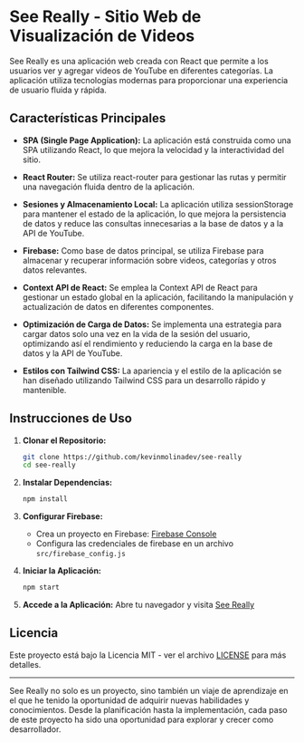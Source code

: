 # See Really - Sitio Web de Visualización de Videos

See Really es una aplicación web creada con React que permite a los usuarios ver y agregar videos de YouTube en diferentes categorías. La aplicación utiliza tecnologías modernas para proporcionar una experiencia de usuario fluida y rápida.

## Características Principales

- **SPA (Single Page Application):** La aplicación está construida como una SPA utilizando React, lo que mejora la velocidad y la interactividad del sitio.

- **React Router:** Se utiliza react-router para gestionar las rutas y permitir una navegación fluida dentro de la aplicación.

- **Sesiones y Almacenamiento Local:** La aplicación utiliza sessionStorage para mantener el estado de la aplicación, lo que mejora la persistencia de datos y reduce las consultas innecesarias a la base de datos y a la API de YouTube.

- **Firebase:** Como base de datos principal, se utiliza Firebase para almacenar y recuperar información sobre videos, categorías y otros datos relevantes.

- **Context API de React:** Se emplea la Context API de React para gestionar un estado global en la aplicación, facilitando la manipulación y actualización de datos en diferentes componentes.

- **Optimización de Carga de Datos:** Se implementa una estrategia para cargar datos solo una vez en la vida de la sesión del usuario, optimizando así el rendimiento y reduciendo la carga en la base de datos y la API de YouTube.

- **Estilos con Tailwind CSS:** La apariencia y el estilo de la aplicación se han diseñado utilizando Tailwind CSS para un desarrollo rápido y mantenible.

## Instrucciones de Uso

1. **Clonar el Repositorio:**
   ```bash
   git clone https://github.com/kevinmolinadev/see-really
   cd see-really
   ```

2. **Instalar Dependencias:**
   ```bash
   npm install
   ```

3. **Configurar Firebase:**
   - Crea un proyecto en Firebase: [Firebase Console](https://console.firebase.google.com/)
   - Configura las credenciales de firebase en un archivo `src/firebase_config.js`

4. **Iniciar la Aplicación:**
   ```bash
   npm start
   ```

5. **Accede a la Aplicación:**
   Abre tu navegador y visita [See Really](https://see-really.web.app)


## Licencia

Este proyecto está bajo la Licencia MIT - ver el archivo [LICENSE](LICENSE) para más detalles.

---
See Really no solo es un proyecto, sino también un viaje de aprendizaje en el que he tenido la oportunidad de adquirir nuevas habilidades y conocimientos. Desde la planificación hasta la implementación, cada paso de este proyecto ha sido una oportunidad para explorar y crecer como desarrollador.